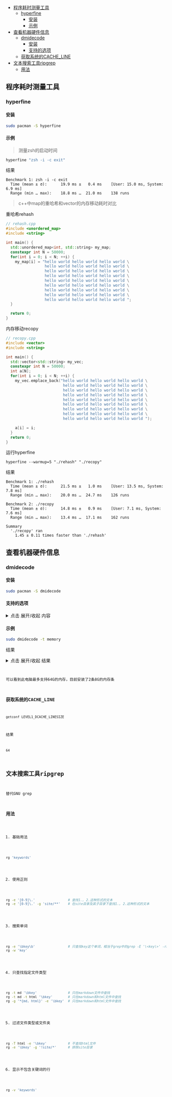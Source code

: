 <!-- vim-markdown-toc GitLab -->

* [程序耗时测量工具](#程序耗时测量工具)
    * [hyperfine](#hyperfine)
        * [安装](#安装)
        * [示例](#示例)
* [查看机器硬件信息](#查看机器硬件信息)
    * [dmidecode](#dmidecode)
        * [安装](#安装-1)
        * [支持的选项](#支持的选项)
    * [获取系统的CACHE_LINE](#获取系统的cache_line)
* [文本搜索工具ripgrep](#文本搜索工具ripgrep)
    * [用法](#用法)

<!-- vim-markdown-toc -->

## 程序耗时测量工具

### hyperfine

#### 安装

```bash
sudo pacman -S hyperfine
```

#### 示例

> 测量zsh的启动时间

```bash
hyperfine "zsh -i -c exit"
```

结果

```
Benchmark 1: zsh -i -c exit
  Time (mean ± σ):      19.9 ms ±   0.4 ms    [User: 15.0 ms, System: 6.9 ms]
  Range (min … max):    18.8 ms …  21.0 ms    138 runs
```

> c++中map的重哈希和vector的内存移动耗时对比

重哈希rehash

```cpp
// rehash.cpp
#include <unordered_map>
#include <string>

int main() {
  std::unordered_map<int, std::string> my_map;
  constexpr int N = 50000;
  for(int i = 0; i < N; ++i) {
    my_map[i] = "hello world hello world hello world \
                 hello world hello world hello world \
                 hello world hello world hello world \
                 hello world hello world hello world \
                 hello world hello world hello world \
                 hello world hello world hello world \
                 hello world hello world hello world \
                 hello world hello world hello world \
                 hello world hello world hello world ";
  }

  return 0;
}
```

内存移动recopy

```cpp
// recopy.cpp
#include <vector>
#include <string>

int main() {
  std::vector<std::string> my_vec;
  constexpr int N = 50000;
  int a[N];
  for(int i = 0; i < N; ++i) {
    my_vec.emplace_back("hello world hello world hello world \
                         hello world hello world hello world \
                         hello world hello world hello world \
                         hello world hello world hello world \
                         hello world hello world hello world \
                         hello world hello world hello world \
                         hello world hello world hello world \
                         hello world hello world hello world \
                         hello world hello world hello world ");

    a[i] = i;
  }
  return 0;
}
```

运行hyperfine

```
hyperfine --warmup=5 "./rehash" "./recopy"
```

结果

```
Benchmark 1: ./rehash
  Time (mean ± σ):      21.5 ms ±   1.0 ms    [User: 13.5 ms, System: 7.8 ms]
  Range (min … max):    20.0 ms …  24.7 ms    126 runs

Benchmark 2: ./recopy
  Time (mean ± σ):      14.8 ms ±   0.9 ms    [User: 7.1 ms, System: 7.6 ms]
  Range (min … max):    13.4 ms …  17.1 ms    162 runs

Summary
  './recopy' ran
    1.45 ± 0.11 times faster than './rehash'
```


## 查看机器硬件信息

### dmidecode

#### 安装

```bash
sudo pacman -S dmidecode
```

#### 支持的选项

<details>
  <summary>点击 展开/收起 内容</summary>
    <pre><code>
        Type	Information
        0	BIOS
        1	System
        2	Base Board
        3	Chassis
        4	Processor
        5	Memory Controller
        6	Memory Module
        7	Cache
        8	Port Connector
        9	System Slots
        10	On Board Devices
        11	OEM Strings
        12	System Configuration Options
        13	BIOS Language
        14	Group Associations
        15	System Event Log
        16	Physical Memory Array
        17	Memory Device
        18	32-bit Memory Error
        19	Memory Array Mapped Address
        20	Memory Device Mapped Address
        21	Built-in Pointing Device
        22	Portable Battery
        23	System Reset
        24	Hardware Security
        25	System Power Controls
        26	Voltage Probe
        27	Cooling Device
        28	Temperature Probe
        29	Electrical Current Probe
        30	Out-of-band Remote Access
        31	Boot Integrity Services
        32	System Boot
        33	64-bit Memory Error
        34	Management Device
        35	Management Device Component
        36	Management Device Threshold Data
        37	Memory Channel
        38	IPMI Device
        39	Power Supply
        40	Additional Information
        41	Onboard Device
    </pre></code>
</details>

#### 示例

```bash
sudo dmidecode -t memory
```

结果

<details>
  <summary>点击 展开/收起 结果</summary>
    <pre><code>
        # dmidecode 3.5
            Getting SMBIOS data from sysfs.
            SMBIOS 3.3.0 present.

            Handle 0x0022, DMI type 16, 23 bytes
            Physical Memory Array
                    Location: System Board Or Motherboard
                    Use: System Memory
                    Error Correction Type: None
                    Maximum Capacity: 64 GB
                    Error Information Handle: 0x0025
                    Number Of Devices: 2

            Handle 0x0023, DMI type 17, 92 bytes
            Memory Device
                    Array Handle: 0x0022
                    Error Information Handle: 0x0026
                    Total Width: 64 bits
                    Data Width: 64 bits
                    Size: 8 GB
                    Form Factor: Row Of Chips
                    Set: None
                    Locator: DIMM 0
                    Bank Locator: P0 CHANNEL A
                    Type: DDR4
                    Type Detail: Synchronous Unbuffered (Unregistered)
                    Speed: 3200 MT/s
                    Manufacturer: Samsung
                    Serial Number: 00000000
                    Asset Tag: Not Specified
                    Part Number: M471A1G44AB0-CWE
                    Rank: 1
                    Configured Memory Speed: 3200 MT/s
                    Minimum Voltage: 1.2 V
                    Maximum Voltage: 1.2 V
                    Configured Voltage: 1.2 V
                    Memory Technology: DRAM
                    Memory Operating Mode Capability: Volatile memory
                    Firmware Version: Unknown
                    Module Manufacturer ID: Bank 1, Hex 0xCE
                    Module Product ID: Unknown
                    Memory Subsystem Controller Manufacturer ID: Unknown
                    Memory Subsystem Controller Product ID: Unknown
                    Non-Volatile Size: None
                    Volatile Size: 8 GB
                    Cache Size: None
                    Logical Size: None

            Handle 0x0024, DMI type 17, 92 bytes
            Memory Device
                    Array Handle: 0x0022
                    Error Information Handle: 0x0027
                    Total Width: 64 bits
                    Data Width: 64 bits
                    Size: 8 GB
                    Form Factor: Row Of Chips
                    Set: None
                    Locator: DIMM 0
                    Bank Locator: P0 CHANNEL B
                    Type: DDR4
                    Type Detail: Synchronous Unbuffered (Unregistered)
                    Speed: 3200 MT/s
                    Manufacturer: Samsung
                    Serial Number: 00000000
                    Asset Tag: Not Specified
                    Part Number: M471A1G44AB0-CWE
                    Rank: 1
                    Configured Memory Speed: 3200 MT/s
                    Minimum Voltage: 1.2 V
                    Maximum Voltage: 1.2 V
                    Configured Voltage: 1.2 V
                    Memory Technology: DRAM
                    Memory Operating Mode Capability: Volatile memory
                    Firmware Version: Unknown
                    Module Manufacturer ID: Bank 1, Hex 0xCE
                    Module Product ID: Unknown
                    Memory Subsystem Controller Manufacturer ID: Unknown
                    Memory Subsystem Controller Product ID: Unknown
                    Non-Volatile Size: None
                    Volatile Size: 8 GB
                    Cache Size: None
                    Logical Size: None
    </code></pre>
</details>

可以看到此电脑最多支持64G的内存，目前安装了2条8G的内存条


### 获取系统的CACHE_LINE

```bash
getconf LEVEL1_DCACHE_LINESIZE
```

结果

```bash
64
```

## 文本搜索工具ripgrep

替代GNU grep

### 用法

1. 基础用法

```bash 
rg 'keywords'
```

2. 使用正则

```bash
rg -e '[0-9]\.'                 # 查找1., 2.这种形式的文本
rg -e '[0-9]\.' -g 'site/**'    # 在site目录及其子目录下查找1., 2.这种形式的文本
```

3. 搜索单词

```bash
rg -e '\bkey\b'                 # 只查找key这个单词，相当于grep中的grep -E '\<key\>' -rn ./
rg -w 'key'
```

4. 只查找指定文件类型

```bash
rg -t md '\bkey'                # 只在markdown文件中查找
rg -t md -t html '\bkey'        # 只在markdown和html文件中查找
rg -g '*{md, html}' -e '\bkey'  # 只在markdown和html文件中查找
```

5. 过滤文件类型或文件夹

```bash
rg -T html -e '\bkey'           # 不查找html文件
rg -e '\bkey' -g '!site/*'      # 排除site目录
``` 

6. 显示不包含关键词的行

```bash
rg -v 'keywords'
```
